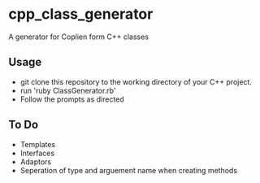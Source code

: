 # cpp_class_generator
A generator for Coplien form C++ classes

## Usage
* git clone this repository to the working directory of your C++ project.
* run 'ruby ClassGenerator.rb'
* Follow the prompts as directed

## To Do
* Templates
* Interfaces
* Adaptors
* Seperation of type and arguement name when creating methods 